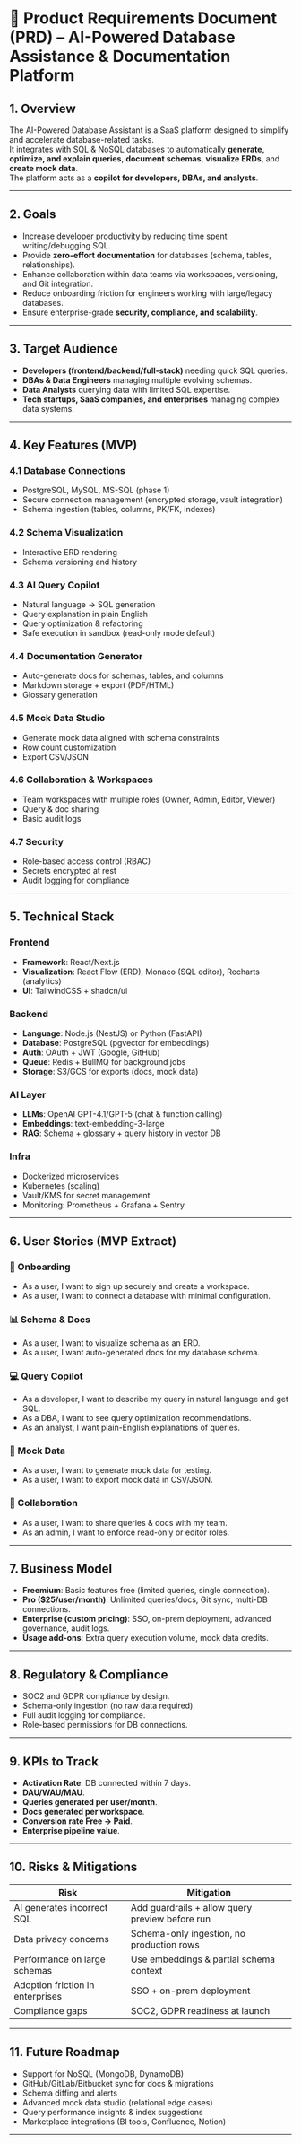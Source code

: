 # 📘 Product Requirements Document (PRD) – AI-Powered Database Assistance & Documentation Platform

## 1. Overview

The AI-Powered Database Assistant is a SaaS platform designed to simplify and accelerate database-related tasks.  
It integrates with SQL & NoSQL databases to automatically **generate, optimize, and explain queries**, **document schemas**, **visualize ERDs**, and **create mock data**.  
The platform acts as a **copilot for developers, DBAs, and analysts**.

---

## 2. Goals

- Increase developer productivity by reducing time spent writing/debugging SQL.  
- Provide **zero-effort documentation** for databases (schema, tables, relationships).  
- Enhance collaboration within data teams via workspaces, versioning, and Git integration.  
- Reduce onboarding friction for engineers working with large/legacy databases.  
- Ensure enterprise-grade **security, compliance, and scalability**.  

---

## 3. Target Audience

- **Developers (frontend/backend/full-stack)** needing quick SQL queries.  
- **DBAs & Data Engineers** managing multiple evolving schemas.  
- **Data Analysts** querying data with limited SQL expertise.  
- **Tech startups, SaaS companies, and enterprises** managing complex data systems.  

---

## 4. Key Features (MVP)

### 4.1 Database Connections
- PostgreSQL, MySQL, MS-SQL (phase 1)  
- Secure connection management (encrypted storage, vault integration)  
- Schema ingestion (tables, columns, PK/FK, indexes)  

### 4.2 Schema Visualization
- Interactive ERD rendering  
- Schema versioning and history  

### 4.3 AI Query Copilot
- Natural language → SQL generation  
- Query explanation in plain English  
- Query optimization & refactoring  
- Safe execution in sandbox (read-only mode default)  

### 4.4 Documentation Generator
- Auto-generate docs for schemas, tables, and columns  
- Markdown storage + export (PDF/HTML)  
- Glossary generation  

### 4.5 Mock Data Studio
- Generate mock data aligned with schema constraints  
- Row count customization  
- Export CSV/JSON  

### 4.6 Collaboration & Workspaces
- Team workspaces with multiple roles (Owner, Admin, Editor, Viewer)  
- Query & doc sharing  
- Basic audit logs  

### 4.7 Security
- Role-based access control (RBAC)  
- Secrets encrypted at rest  
- Audit logging for compliance  

---

## 5. Technical Stack

### Frontend
- **Framework**: React/Next.js  
- **Visualization**: React Flow (ERD), Monaco (SQL editor), Recharts (analytics)  
- **UI**: TailwindCSS + shadcn/ui  

### Backend
- **Language**: Node.js (NestJS) or Python (FastAPI)  
- **Database**: PostgreSQL (pgvector for embeddings)  
- **Auth**: OAuth + JWT (Google, GitHub)  
- **Queue**: Redis + BullMQ for background jobs  
- **Storage**: S3/GCS for exports (docs, mock data)  

### AI Layer
- **LLMs**: OpenAI GPT-4.1/GPT-5 (chat & function calling)  
- **Embeddings**: text-embedding-3-large  
- **RAG**: Schema + glossary + query history in vector DB  

### Infra
- Dockerized microservices  
- Kubernetes (scaling)  
- Vault/KMS for secret management  
- Monitoring: Prometheus + Grafana + Sentry  

---

## 6. User Stories (MVP Extract)

### 🔐 Onboarding
- As a user, I want to sign up securely and create a workspace.  
- As a user, I want to connect a database with minimal configuration.  

### 📊 Schema & Docs
- As a user, I want to visualize schema as an ERD.  
- As a user, I want auto-generated docs for my database schema.  

### 💻 Query Copilot
- As a developer, I want to describe my query in natural language and get SQL.  
- As a DBA, I want to see query optimization recommendations.  
- As an analyst, I want plain-English explanations of queries.  

### 🧪 Mock Data
- As a user, I want to generate mock data for testing.  
- As a user, I want to export mock data in CSV/JSON.  

### 🤝 Collaboration
- As a user, I want to share queries & docs with my team.  
- As an admin, I want to enforce read-only or editor roles.  

---

## 7. Business Model

- **Freemium**: Basic features free (limited queries, single connection).  
- **Pro ($25/user/month)**: Unlimited queries/docs, Git sync, multi-DB connections.  
- **Enterprise (custom pricing)**: SSO, on-prem deployment, advanced governance, audit logs.  
- **Usage add-ons**: Extra query execution volume, mock data credits.  

---

## 8. Regulatory & Compliance

- SOC2 and GDPR compliance by design.  
- Schema-only ingestion (no raw data required).  
- Full audit logging for compliance.  
- Role-based permissions for DB connections.  

---

## 9. KPIs to Track

- **Activation Rate**: DB connected within 7 days.  
- **DAU/WAU/MAU**.  
- **Queries generated per user/month**.  
- **Docs generated per workspace**.  
- **Conversion rate Free → Paid**.  
- **Enterprise pipeline value**.  

---

## 10. Risks & Mitigations

| Risk                                   | Mitigation                                     |
|----------------------------------------|------------------------------------------------|
| AI generates incorrect SQL              | Add guardrails + allow query preview before run|
| Data privacy concerns                   | Schema-only ingestion, no production rows      |
| Performance on large schemas            | Use embeddings & partial schema context        |
| Adoption friction in enterprises        | SSO + on-prem deployment                       |
| Compliance gaps                         | SOC2, GDPR readiness at launch                 |

---

## 11. Future Roadmap

- Support for NoSQL (MongoDB, DynamoDB)  
- GitHub/GitLab/Bitbucket sync for docs & migrations  
- Schema diffing and alerts  
- Advanced mock data studio (relational edge cases)  
- Query performance insights & index suggestions  
- Marketplace integrations (BI tools, Confluence, Notion)  

---
